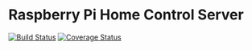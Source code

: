 # Raspberry Pi Home Control Server

[![Build Status](https://travis-ci.org/rphc/rphc-server.svg?branch=development)](https://travis-ci.org/rphc/rphc-server)
[![Coverage Status](https://coveralls.io/repos/github/rphc/rphc-server/badge.svg?branch=development)](https://coveralls.io/github/rphc/rphc-server?branch=development)
